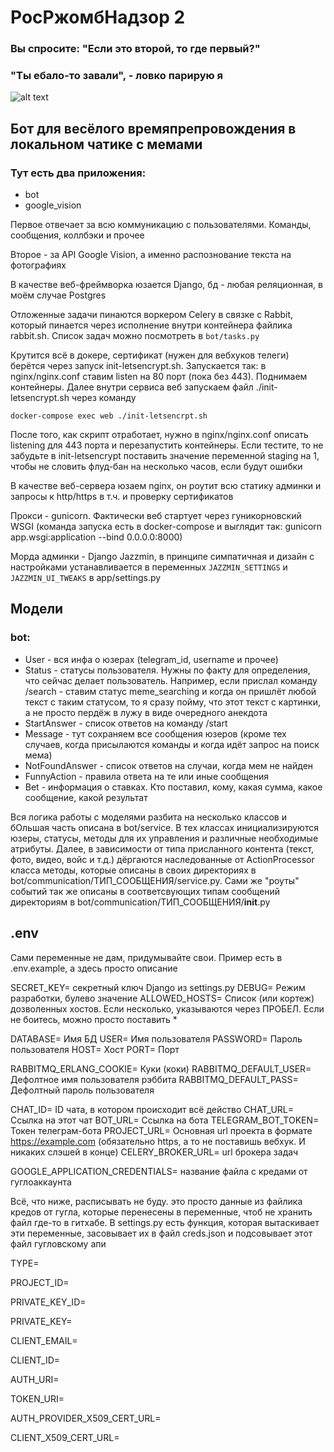 # РосРжомбНадзор 2

### Вы спросите: "Если это второй, то где первый?"

### "Ты ебало-то завали", - ловко парирую я

![alt text](https://bestmemes.ucoz.net/_nw/2/59797818.jpg)

## Бот для весёлого времяпрепровождения в локальном чатике с мемами

### Тут есть два приложения:

* bot
* google_vision

Первое отвечает за всю коммуникацию с пользователями. Команды, сообщения, коллбэки и прочее

Второе - за API Google Vision, а именно распознование текста на фотографиях

В качестве веб-фреймворка юзается Django, бд - любая реляционная, в моём случае Postgres

Отложенные задачи пинаются воркером Celery в связке с Rabbit, который пинается через исполнение внутри контейнера 
файлика rabbit.sh. Список задач можно посмотреть в `bot/tasks.py`

Крутится всё в докере, сертификат (нужен для вебхуков телеги) берётся через запуск 
init-letsencrypt.sh. Запускается так: в nginx/nginx.conf ставим listen на 80 порт (пока без 443). Поднимаем 
контейнеры. Далее внутри сервиса веб запускаем файл ./init-letsencrypt.sh через команду 

`docker-compose exec web ./init-letsencrpt.sh`

После того, как скрипт отработает, нужно в nginx/nginx.conf описать listening для 443 порта и перезапустить контейнеры. 
Если тестите, то не забудьте в init-letsencrypt поставить значение переменной staging на 1, чтобы не словить флуд-бан на 
несколько часов, если будут ошибки

В качестве веб-сервера юзаем nginx, он роутит всю статику админки и запросы к http/https в т.ч. и проверку сертификатов

Прокси - gunicorn. Фактически веб стартует через гуникорновский WSGI (команда запуска есть в docker-compose и выглядит так: 
gunicorn app.wsgi:application --bind 0.0.0.0:8000)

Морда админки - Django Jazzmin, в принципе симпатичная и дизайн с настройками устанавливается в переменных 
`JAZZMIN_SETTINGS` и `JAZZMIN_UI_TWEAKS` в app/settings.py

## Модели

### bot:

* User - вся инфа о юзерах (telegram_id, username и прочее)
* Status - статусы пользователя. Нужны по факту для определения, что сейчас делает пользователь. Например, если прислал команду
/search - ставим статус meme_searching и когда он пришлёт любой текст с таким статусом, то я 
сразу пойму, что этот текст с картинки, а не просто пердёж в лужу в виде очередного анекдота
* StartAnswer - список ответов на команду /start
* Message - тут сохраняем все сообщения юзеров (кроме тех случаев, когда присылаются команды и когда идёт запрос на поиск мема)
* NotFoundAnswer - список ответов на случаи, когда мем не найден
* FunnyAction - правила ответа на те или иные сообщения
* Bet - информация о ставках. Кто поставил, кому, какая сумма, какое сообщение, какой результат

Вся логика работы с моделями разбита на несколько классов и бОльшая часть описана в bot/service. В тех классах 
инициализируются юзеры, статусы, методы для их управления и различные необходимые атрибуты. Далее, в зависимости 
от типа присланного контента (текст, фото, видео, войс и т.д.) дёргаются наследованные от ActionProcessor класса методы,
которые описаны в своих директориях в bot/communication/ТИП_СООБЩЕНИЯ/service.py. Сами же "роуты" событий так 
же описаны в соответсвующих типам сообщений директориям в bot/communication/ТИП_СООБЩЕНИЯ/__init__.py

## .env

Сами переменные не дам, придумывайте свои. Пример есть в .env.example, а здесь просто описание

SECRET_KEY= секретный ключ Django из settings.py
DEBUG= Режим разработки, булево значение
ALLOWED_HOSTS= Список (или кортеж) дозволенных хостов. Если несколько, указываются через ПРОБЕЛ. Если не боитесь, можно просто поставить *

DATABASE= Имя БД
USER= Имя пользователя
PASSWORD= Пароль пользователя
HOST= Хост
PORT= Порт

RABBITMQ_ERLANG_COOKIE= Куки (коки)
RABBITMQ_DEFAULT_USER= Дефолтное имя пользователя рэббита
RABBITMQ_DEFAULT_PASS= Дефолтный пароль пользователя

CHAT_ID= ID чата, в котором происходит всё действо
CHAT_URL= Ссылка на этот чат
BOT_URL= Ссылка на бота
TELEGRAM_BOT_TOKEN= Токен телеграм-бота
PROJECT_URL= Основная url проекта в формате https://example.com (обязательно https, а то не поставишь вебхук. И никаких слэшей в конце)
CELERY_BROKER_URL= url брокера задач

GOOGLE_APPLICATION_CREDENTIALS= название файла с кредами от гуглоаккаунта


Всё, что ниже, расписывать не буду. это просто данные из файлика кредов от гугла, которые перенесены в переменные, чтоб не хранить файл где-то в гитхабе. 
В settings.py есть функция, которая вытаскивает эти переменные, засовывает их в файл creds.json и подсовывает этот файл гугловскому апи

TYPE=

PROJECT_ID=

PRIVATE_KEY_ID=

PRIVATE_KEY=

CLIENT_EMAIL=

CLIENT_ID=

AUTH_URI=

TOKEN_URI=

AUTH_PROVIDER_X509_CERT_URL=

CLIENT_X509_CERT_URL=